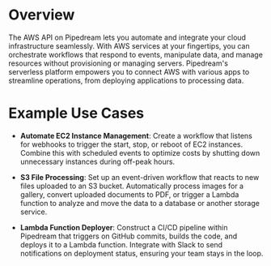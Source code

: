 # Overview

The AWS API on Pipedream lets you automate and integrate your cloud infrastructure seamlessly. With AWS services at your fingertips, you can orchestrate workflows that respond to events, manipulate data, and manage resources without provisioning or managing servers. Pipedream's serverless platform empowers you to connect AWS with various apps to streamline operations, from deploying applications to processing data.

# Example Use Cases

- **Automate EC2 Instance Management**: Create a workflow that listens for webhooks to trigger the start, stop, or reboot of EC2 instances. Combine this with scheduled events to optimize costs by shutting down unnecessary instances during off-peak hours.

- **S3 File Processing**: Set up an event-driven workflow that reacts to new files uploaded to an S3 bucket. Automatically process images for a gallery, convert uploaded documents to PDF, or trigger a Lambda function to analyze and move the data to a database or another storage service.

- **Lambda Function Deployer**: Construct a CI/CD pipeline within Pipedream that triggers on GitHub commits, builds the code, and deploys it to a Lambda function. Integrate with Slack to send notifications on deployment status, ensuring your team stays in the loop.

